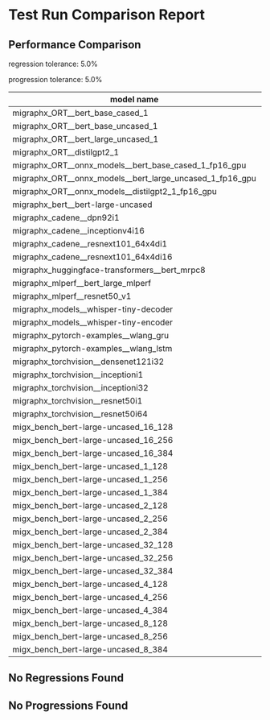 # Test Run Comparison Report

## Performance Comparison

regression tolerance: 5.0%

progression tolerance: 5.0%

|model name|exit_status|analysis|old_time_ms|new_time_ms|change_ms|percent_change|
|---|---|---|---|---|---|---|
|migraphx_ORT__bert_base_cased_1|PASS|within tol|85.2622|85.8436|0.5814|0.68%|
|migraphx_ORT__bert_base_uncased_1|PASS|within tol|98.7732|93.8485|-4.9247|-4.99%|
|migraphx_ORT__bert_large_uncased_1|PASS|progression|537.5108|301.9024|-235.6084|-43.83%|
|migraphx_ORT__distilgpt2_1|PASS|regression|30.5862|33.2996|2.7134|8.87%|
|migraphx_ORT__onnx_models__bert_base_cased_1_fp16_gpu|Numerics|within tol|84.4173|83.2105|-1.2068|-1.43%|
|migraphx_ORT__onnx_models__bert_large_uncased_1_fp16_gpu|Numerics|regression|252.4799|867.9162|615.4363|243.76%|
|migraphx_ORT__onnx_models__distilgpt2_1_fp16_gpu|Numerics|within tol|43.3253|41.5829|-1.7423|-4.02%|
|migraphx_bert__bert-large-uncased|PASS|regression|408.0635|564.1679|156.1045|38.25%|
|migraphx_cadene__dpn92i1|PASS|within tol|176.0319|172.681|-3.3509|-1.9%|
|migraphx_cadene__inceptionv4i16|PASS|within tol|5561.2651|5529.002|-32.2631|-0.58%|
|migraphx_cadene__resnext101_64x4di1|PASS|regression|329.1711|348.486|19.3149|5.87%|
|migraphx_cadene__resnext101_64x4di16|PASS|within tol|6000.8238|6030.6278|29.8039|0.5%|
|migraphx_huggingface-transformers__bert_mrpc8|PASS|within tol|380.5814|379.8547|-0.7267|-0.19%|
|migraphx_mlperf__bert_large_mlperf|Numerics|regression|449.9003|741.9981|292.0978|64.93%|
|migraphx_mlperf__resnet50_v1|PASS|regression|87.9796|200.3245|112.3449|127.69%|
|migraphx_models__whisper-tiny-decoder|PASS|within tol|33.7764|33.9655|0.1891|0.56%|
|migraphx_models__whisper-tiny-encoder|Numerics|within tol|187.4909|185.2826|-2.2083|-1.18%|
|migraphx_pytorch-examples__wlang_gru|PASS|progression|88.434|81.9754|-6.4586|-7.3%|
|migraphx_pytorch-examples__wlang_lstm|PASS|regression|40.9017|43.5102|2.6085|6.38%|
|migraphx_torchvision__densenet121i32|PASS|within tol|1556.1635|1529.3484|-26.8151|-1.72%|
|migraphx_torchvision__inceptioni1|PASS|within tol|211.0981|209.155|-1.9431|-0.92%|
|migraphx_torchvision__inceptioni32|PASS|within tol|5804.1259|5737.7901|-66.3358|-1.14%|
|migraphx_torchvision__resnet50i1|PASS|progression|116.3862|88.4952|-27.891|-23.96%|
|migraphx_torchvision__resnet50i64|PASS|within tol|5929.3893|5848.7687|-80.6207|-1.36%|
|migx_bench_bert-large-uncased_16_128|PASS|within tol|2549.4898|2652.3647|102.8749|4.04%|
|migx_bench_bert-large-uncased_16_256|PASS|regression|4151.845|4364.1104|212.2655|5.11%|
|migx_bench_bert-large-uncased_16_384|Numerics|within tol|5727.7844|5737.5476|9.7632|0.17%|
|migx_bench_bert-large-uncased_1_128|PASS|within tol|157.8454|155.7103|-2.1351|-1.35%|
|migx_bench_bert-large-uncased_1_256|PASS|within tol|260.0309|260.3823|0.3514|0.14%|
|migx_bench_bert-large-uncased_1_384|PASS|regression|377.8408|424.0541|46.2133|12.23%|
|migx_bench_bert-large-uncased_2_128|PASS|regression|386.0178|420.6936|34.6758|8.98%|
|migx_bench_bert-large-uncased_2_256|PASS|regression|605.5564|694.2905|88.7341|14.65%|
|migx_bench_bert-large-uncased_2_384|PASS|within tol|806.2689|838.1043|31.8354|3.95%|
|migx_bench_bert-large-uncased_32_128|PASS|within tol|5074.9265|5232.9756|158.0491|3.11%|
|migx_bench_bert-large-uncased_32_256|PASS|within tol|8129.2144|8049.5532|-79.6612|-0.98%|
|migx_bench_bert-large-uncased_32_384|Numerics|within tol|11256.7184|11303.1054|46.387|0.41%|
|migx_bench_bert-large-uncased_4_128|PASS|within tol|722.7383|742.6884|19.9501|2.76%|
|migx_bench_bert-large-uncased_4_256|PASS|within tol|1102.7148|1088.7478|-13.967|-1.27%|
|migx_bench_bert-large-uncased_4_384|PASS|within tol|1552.4994|1516.7793|-35.7201|-2.3%|
|migx_bench_bert-large-uncased_8_128|PASS|within tol|1282.9961|1342.9962|60.0002|4.68%|
|migx_bench_bert-large-uncased_8_256|PASS|within tol|2069.7713|2051.5672|-18.2041|-0.88%|
|migx_bench_bert-large-uncased_8_384|PASS|within tol|3005.518|2948.4013|-57.1167|-1.9%|

## No Regressions Found

## No Progressions Found

